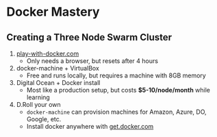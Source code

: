 # Docker Mastery

## Creating a Three Node Swarm Cluster

1. [play-with-docker.com](https://play-with-docker.com)
    - Only needs a browser, but resets after 4 hours
2. docker-machine + VirtualBox
    - Free and runs locally, but requires a machine with 8GB memory
3. Digital Ocean + Docker install
    - Most like a production setup, but costs
      **$5-10/node/month** while learning
4. D.Roll your own
    - `docker-machine` can provision machines for Amazon,
      Azure, DO, Google, etc.
    - Install docker anywhere with [get.docker.com](https://get.docker.com)

